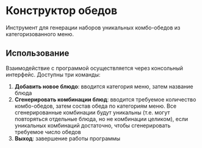 # Конструктор обедов

Инструмент для генерации наборов уникальных комбо-обедов из категоризованного меню.

## Использование

Взаимодействие с программой осуществляется через консольный интерфейс. Доступны три команды:

1. **Добавить новое блюдо**: вводится категория меню, затем название блюда
2. **Сгенерировать комбинации блюд**: вводится требуемое количество комбо-обедов, затем состав обеда по категориям меню.
   Все сгенерированные комбинации будут уникальны (т.е. могут повторяться отдельные блюда, но не комбинации целиком), если уникальных комбинаций достаточно, чтобы сгенерировать требуемое число обедов
3. **Выход**: завершение работы программы
